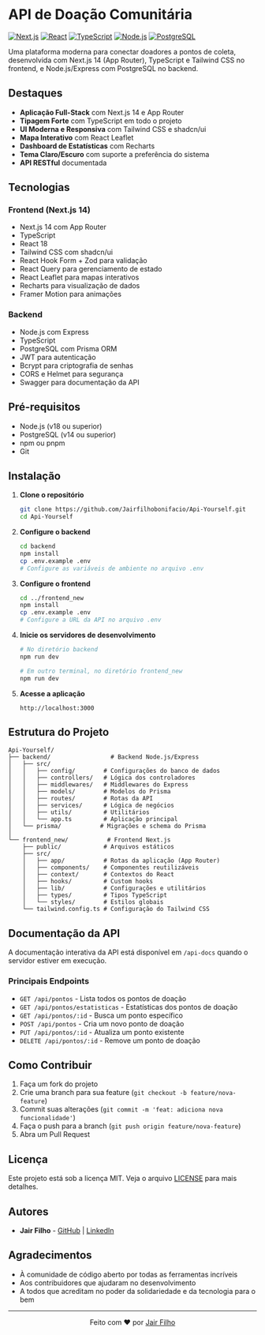 # API de Doação Comunitária

[![Next.js](https://img.shields.io/badge/Next.js-000000?style=for-the-badge&logo=next.js&logoColor=white)](https://nextjs.org/)
[![React](https://img.shields.io/badge/React-20232A?style=for-the-badge&logo=react&logoColor=61DAFB)](https://reactjs.org/)
[![TypeScript](https://img.shields.io/badge/TypeScript-007ACC?style=for-the-badge&logo=typescript&logoColor=white)](https://www.typescriptlang.org/)
[![Node.js](https://img.shields.io/badge/Node.js-43853D?style=for-the-badge&logo=node.js&logoColor=white)](https://nodejs.org/)
[![PostgreSQL](https://img.shields.io/badge/PostgreSQL-316192?style=for-the-badge&logo=postgresql&logoColor=white)](https://www.postgresql.org/)

Uma plataforma moderna para conectar doadores a pontos de coleta, desenvolvida com Next.js 14 (App Router), TypeScript e Tailwind CSS no frontend, e Node.js/Express com PostgreSQL no backend.

## Destaques

- **Aplicação Full-Stack** com Next.js 14 e App Router
- **Tipagem Forte** com TypeScript em todo o projeto
- **UI Moderna e Responsiva** com Tailwind CSS e shadcn/ui
- **Mapa Interativo** com React Leaflet
- **Dashboard de Estatísticas** com Recharts
- **Tema Claro/Escuro** com suporte a preferência do sistema
- **API RESTful** documentada

## Tecnologias

### Frontend (Next.js 14)
- Next.js 14 com App Router
- TypeScript
- React 18
- Tailwind CSS com shadcn/ui
- React Hook Form + Zod para validação
- React Query para gerenciamento de estado
- React Leaflet para mapas interativos
- Recharts para visualização de dados
- Framer Motion para animações

### Backend
- Node.js com Express
- TypeScript
- PostgreSQL com Prisma ORM
- JWT para autenticação
- Bcrypt para criptografia de senhas
- CORS e Helmet para segurança
- Swagger para documentação da API

## Pré-requisitos

- Node.js (v18 ou superior)
- PostgreSQL (v14 ou superior)
- npm ou pnpm
- Git

## Instalação

1. **Clone o repositório**
   ```bash
   git clone https://github.com/Jairfilhobonifacio/Api-Yourself.git
   cd Api-Yourself
   ```

2. **Configure o backend**
   ```bash
   cd backend
   npm install
   cp .env.example .env
   # Configure as variáveis de ambiente no arquivo .env
   ```

3. **Configure o frontend**
   ```bash
   cd ../frontend_new
   npm install
   cp .env.example .env
   # Configure a URL da API no arquivo .env
   ```

4. **Inicie os servidores de desenvolvimento**
   ```bash
   # No diretório backend
   npm run dev
   
   # Em outro terminal, no diretório frontend_new
   npm run dev
   ```

5. **Acesse a aplicação**
   ```
   http://localhost:3000
   ```

## Estrutura do Projeto

```
Api-Yourself/
├── backend/                 # Backend Node.js/Express
│   ├── src/
│   │   ├── config/        # Configurações do banco de dados
│   │   ├── controllers/   # Lógica dos controladores
│   │   ├── middlewares/   # Middlewares do Express
│   │   ├── models/        # Modelos do Prisma
│   │   ├── routes/        # Rotas da API
│   │   ├── services/      # Lógica de negócios
│   │   ├── utils/         # Utilitários
│   │   └── app.ts         # Aplicação principal
│   └── prisma/           # Migrações e schema do Prisma
│
└── frontend_new/           # Frontend Next.js
    ├── public/            # Arquivos estáticos
    ├── src/
    │   ├── app/           # Rotas da aplicação (App Router)
    │   ├── components/    # Componentes reutilizáveis
    │   ├── context/       # Contextos do React
    │   ├── hooks/         # Custom hooks
    │   ├── lib/           # Configurações e utilitários
    │   ├── types/         # Tipos TypeScript
    │   └── styles/        # Estilos globais
    └── tailwind.config.ts # Configuração do Tailwind CSS
```

## Documentação da API

A documentação interativa da API está disponível em `/api-docs` quando o servidor estiver em execução.

### Principais Endpoints

- `GET /api/pontos` - Lista todos os pontos de doação
- `GET /api/pontos/estatisticas` - Estatísticas dos pontos de doação
- `GET /api/pontos/:id` - Busca um ponto específico
- `POST /api/pontos` - Cria um novo ponto de doação
- `PUT /api/pontos/:id` - Atualiza um ponto existente
- `DELETE /api/pontos/:id` - Remove um ponto de doação

## Como Contribuir

1. Faça um fork do projeto
2. Crie uma branch para sua feature (`git checkout -b feature/nova-feature`)
3. Commit suas alterações (`git commit -m 'feat: adiciona nova funcionalidade'`)
4. Faça o push para a branch (`git push origin feature/nova-feature`)
5. Abra um Pull Request

## Licença

Este projeto está sob a licença MIT. Veja o arquivo [LICENSE](LICENSE) para mais detalhes.

## Autores

- **Jair Filho** - [GitHub](https://github.com/Jairfilhobonifacio) | [LinkedIn](#)

## Agradecimentos

- À comunidade de código aberto por todas as ferramentas incríveis
- Aos contribuidores que ajudaram no desenvolvimento
- A todos que acreditam no poder da solidariedade e da tecnologia para o bem

---

<div align="center">
  Feito com ❤️ por <a href="https://github.com/Jairfilhobonifacio">Jair Filho</a>
</div>
